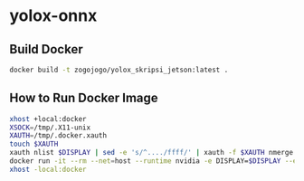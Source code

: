 # yolox-onnx

## Build Docker
```bash
docker build -t zogojogo/yolox_skripsi_jetson:latest .
```

## How to Run Docker Image
```bash
xhost +local:docker 
XSOCK=/tmp/.X11-unix 
XAUTH=/tmp/.docker.xauth 
touch $XAUTH 
xauth nlist $DISPLAY | sed -e 's/^..../ffff/' | xauth -f $XAUTH nmerge -
docker run -it --rm --net=host --runtime nvidia -e DISPLAY=$DISPLAY --env="QT_X11_NO_MITSHM=1" --volume="$XSOCK:$XSOCK:rw" zogojogo/yolox_skripsi_jetson:1.0.1
xhost -local:docker
```
